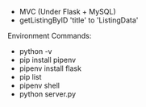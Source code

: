  - MVC (Under Flask + MySQL)
 - getListingByID 'title' to 'ListingData'


 Environment Commands:
 - python -v
 - pip install pipenv
 - pipenv install flask
 - pip list
 - pipenv shell
 - python server.py